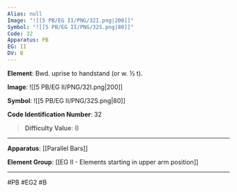```yaml
---
Alias: null
Image: "![[5 PB/EG II/PNG/32I.png|200]]"
Symbol: "![[5 PB/EG II/PNG/32S.png|80]]"
Code: 32
Apparatus: PB
EG: II
DV: B
---
```

**Element**: Bwd. uprise to handstand (or w. 1⁄2 t).

**Image**:
![[5 PB/EG II/PNG/32I.png|200]]

**Symbol**:
![[5 PB/EG II/PNG/32S.png|80]]

**Code Identification Number**: 32

>**Difficulty Value**: B

___
**Apparatus**: [[Parallel Bars]]

**Element Group**: [[EG II -  Elements starting in upper arm position]]
___
#PB #EG2 #B
